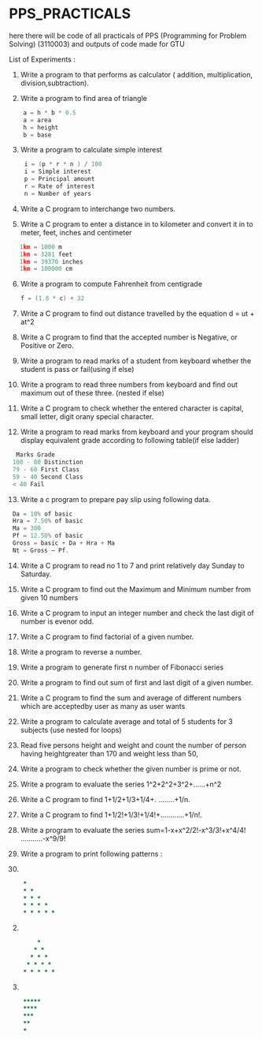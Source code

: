# PPS_PRACTICALS

here there will be code of all practicals of PPS (Programming for Problem Solving) (3110003) and outputs of code made for GTU


List of Experiments :
1. Write a program to that performs as calculator ( addition, multiplication,
division,subtraction).

2. Write a program to find area of triangle
  
```c
    a = h * b * 0.5
    a = area 
    h = height 
    b = base

```
3. Write a program to calculate simple interest 
   ```c
    i = (p * r * n ) / 100 
    i = Simple interest
    p = Principal amount
    r = Rate of interest
    n = Number of years
   ```

4. Write a C program to interchange two numbers.

5. Write a C program to enter a distance in to 
   kilometer and  convert it in to meter, feet,
   inches and centimeter

```c
   1km = 1000 m 
   1km = 3281 feet
   1km = 39370 inches 
   1km = 100000 cm 
```

6. Write a program to compute Fahrenheit from
   centigrade 
   
   ```c
   f = (1.8 * c) + 32      
   ```     

7.
     Write a C program to find out distance travelled by the equation 
     d = ut + at^2

8.
     Write a C program to find that the accepted number is Negative, or Positive or Zero.

9. 
    Write a program to read marks of a student from keyboard whether the student is pass or fail(using if else)

10. 
     Write a program to read three numbers from keyboard and find out maximum out of these three. (nested if else)

11.
     Write a C program to check whether the entered character         is capital, small letter, digit orany special character.


12. 
    Write a program to read marks from keyboard and your program should display
    equivalent grade according to following table(if else ladder)
   ``` c
     Marks Grade
    100 - 80 Distinction
    79 - 60 First Class
    59 - 40 Second Class
    < 40 Fail
  ```

13. Write a c program to prepare pay slip using following data.
   ```c
    Da = 10% of basic
    Hra = 7.50% of basic 
    Ma = 300
    Pf = 12.50% of basic 
    Gross = basic + Da + Hra + Ma 
    Nt = Gross – Pf.
   ```
14. Write a C program to read no 1 to 7 and print relatively day Sunday to Saturday.

15. Write a C program to find out the Maximum and Minimum number from given
    10 numbers

16. Write a C program to input an integer number and check the last digit of number is
evenor odd.

17. Write a C program to find factorial of a given number.

18. Write a program to reverse a number.

19. Write a program to generate first n number of Fibonacci series

20. Write a program to find out sum of first and last digit of a given number.

21. Write a C program to find the sum and average of different numbers which are
acceptedby user as many as user wants

22. Write a program to calculate average and total of 5 students for 3 subjects (use nested for
loops)

23. Read five persons height and weight and count the number of person having
heightgreater than 170 and weight less than 50,

24. Write a program to check whether the given number is prime or not.

25. Write a program to evaluate the series 1^2+2^2+3^2+……+n^2

26. Write a C program to find 1+1/2+1/3+1/4+. ........+1/n.

27. Write a C program to find 1+1/2!+1/3!+1/4!+............+1/n!.

28. Write a program to evaluate the series sum=1-x+x^2/2!-x^3/3!+x^4/4! ...........-x^9/9!

29. Write a program to print following patterns :

1.
```ruby
    *
    * * 
    * * * 
    * * * *
    * * * * *

```
2.
```ruby
        *
       * *
      * * * 
     * * * *
    * * * * *
```

3.
```ruby
    *****
    ****
    ***
    **
    *
```

